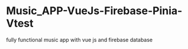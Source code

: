 # Music_APP-VueJs-Firebase-Pinia-Vtest
fully functional music app with vue js and firebase database 
